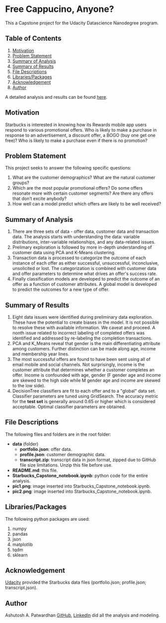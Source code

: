 # Free Cappucino, Anyone? #
This a Capstone project for the Udacity Datascience Nanodegree program.

## Table of Contents ##
1. [Motivation](#motivation)
2. [Problem Statement](#problem_statement)
3. [Summary of Analysis](#summary_of_analysis)
4. [Summary of Results](#summary_of_results)
5. [File Descriptions](#file_descriptions)
6. [Libraries/Packages](#libraries_packages)
7. [Acknowledgement](#acknowledgement)
8. [Author](#author)

A detailed analysis and results can be found [here](https://ashutosh-patwardhan.medium.com/free-cappuccino-anyone-55c3dd5af).

## Motivation<a name="motivation"></a> ##
Starbucks is interested in knowing how its Rewards mobile app users respond to various promotional offers. Who is likely to make a purchase in response to an advertisement, a discount offer, a BOGO (buy one get one free)? Who is likely to make a purchase even if there is no promotion?

## Problem Statement<a name="problem_statement"></a> ##

This project seeks to answer the following specific questions:
1. What are the customer demographics? What are the natural customer groups?
2. Which are the most popular promotional offers? Do some offers resonate more with certain customer segments? Are there any offers that don’t excite anybody?
3. How well can a model predict which offers are likely to be well received?

## Summary of Analysis<a name="summary_of_analysis"></a> ##
1. There are three sets of data - offer data, customer data and transaction data. The analysis starts with understanding the data: variable distributions, inter-variable relationships, and any data-related issues.
2. Prelimary exploration is followed by more in-depth understanding of customer data using PCA and K-Means clustering.
3. Transaction data is processed to categorize the outcome of each instance of each offer as either successful, unsuccessful, inconclusive, unsolicited or lost. The categorization is combined with customer data and offer parameters to determine what drives an offer's success rate.
4. Finally classification models are developed to predict the outcome of an offer as a function of customer attributes. A global model is developed to predict the outcomes for a new type of offer.

## Summary of Results<a name="summary_of_results"></a> ##
1. Eight data issues were identified during preliminary data exploration. These have the potential to create biases in the model. It is not possible to resolve these with available information. We caveat and proceed. A nonth issue related to incorrect labeling of completed offers was identified and addressed by re-labeling the completion transactions.
2. PCA and K_Means reveal that gender is the main differentiating attribute among customers. Further distinction can be made along age, income and membership year lines.
3. The most successful offers are found to have been sent using all of email mobile and social channels. Not surprisingly, income is the customer attribute that determines whether a customer completes an offer. Income is confounded with age, gender (F gender age and income are skewed to the high side while M gender age and income are skewed to the low side).
4. DecisionTree classifiers are fit to each offer and to a "global" data set. Classifier parameters are tuned using GridSearch. The accuracy metric for the **test set** is generally around 0.65 or higher which is considered acceptable. Optimal classifier parameters are obtained.

## File Descriptions<a name="file_descriptions"></a> ##
The following files and folders are in the root folder:
+ **data** (folder)
    + **portfolio.json**: offer data.
    + **profile.json**: customer demographic data.
    + **transcript.zip**: transcript data in json format, zipped due to GitHub file size limitations. Unzip this file before use.
+ **README.md**: this file.
+ **Starbucks_Capstone_notebook.ipynb**: python code for the entire analysis.
+ **pic1.png**: image inserted into Starbucks_Capstone_notebook.ipynb.
+ **pic2.png**: image inserted into Starbucks_Capstone_notebook.ipynb.

## Libraries/Packages<a name="libraries_packages"></a> ##
The following python packages are used:
1. numpy
2. pandas
3. json
4. matplotlib
5. tqdm
6. sklearn

## Acknowledgement<a name="acknowledgement"></a> ##
[Udacity](http://www.udacity.com) provided the Starbucks data files (portfolio.json; profile.json; transcript.json).

## Author<a name="author"></a> ##
Ashutosh A. Patwardhan [GitHub](https://github.com/a1pat), [LinkedIn](https://www.linkedin.com/in/ashutosh-patwardhan/) did all the analysis and modeling.
